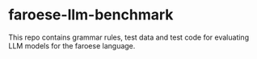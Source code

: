 # faroese-llm-benchmark
This repo contains grammar rules, test data and test code for evaluating LLM models for the faroese language.

